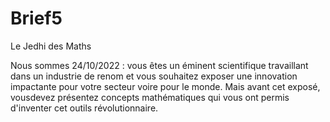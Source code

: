 # Brief5
 Le Jedhi des Maths
 
 Nous sommes 24/10/2022 : vous êtes un éminent scientifique travaillant dans un industrie de renom et vous souhaitez exposer une innovation impactante pour votre secteur voire pour le monde. 
 Mais avant cet exposé, vousdevez présentez concepts mathématiques qui vous ont permis d'inventer cet outils révolutionnaire.

